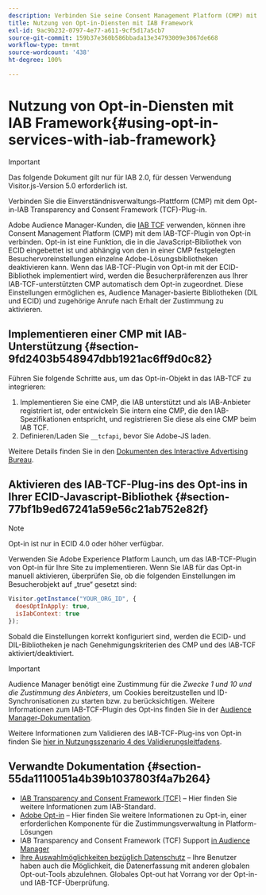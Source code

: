 ```yaml
---
description: Verbinden Sie seine Consent Management Platform (CMP) mit dem Audience Manager-Plug-in des Opt-ins für das IAB Transparency and Consent Framework (TCF).
title: Nutzung von Opt-in-Diensten mit IAB Framework
exl-id: 9ac9b232-0797-4e77-a611-9cf5d17a5cb7
source-git-commit: 159b37e360b586bbada13e34793009e3067de668
workflow-type: tm+mt
source-wordcount: '438'
ht-degree: 100%

---
```


# Nutzung von Opt-in-Diensten mit IAB Framework{#using-opt-in-services-with-iab-framework}

>[!IMPORTANT]
>
>Das folgende Dokument gilt nur für IAB 2.0, für dessen Verwendung Visitor.js-Version 5.0 erforderlich ist.

Verbinden Sie die Einverständnisverwaltungs-Plattform (CMP) mit dem Opt-in-IAB Transparency and Consent Framework (TCF)-Plug-in.

Adobe Audience Manager-Kunden, die [IAB TCF](https://iabtechlab.com/standards/gdpr-transparency-and-consent-framework/) verwenden, können ihre Consent Management Platform (CMP) mit dem IAB-TCF-Plugin von Opt-in verbinden. Opt-in ist eine Funktion, die in die JavaScript-Bibliothek von ECID eingebettet ist und abhängig von den in einer CMP festgelegten Besuchervoreinstellungen einzelne Adobe-Lösungsbibliotheken deaktivieren kann. Wenn das IAB-TCF-Plugin von Opt-in mit der ECID-Bibliothek implementiert wird, werden die Besucherpräferenzen aus Ihrer IAB-TCF-unterstützten CMP automatisch dem Opt-in zugeordnet. Diese Einstellungen ermöglichen es, Audience Manager-basierte Bibliotheken (DIL und ECID) und zugehörige Anrufe nach Erhalt der Zustimmung zu aktivieren.

## Implementieren einer CMP mit IAB-Unterstützung {#section-9fd2403b548947dbb1921ac6ff9d0c82}

Führen Sie folgende Schritte aus, um das Opt-in-Objekt in das IAB-TCF zu integrieren:

1. Implementieren Sie eine CMP, die IAB unterstützt und als IAB-Anbieter registriert ist, oder entwickeln Sie intern eine CMP, die den IAB-Spezifikationen entspricht, und registrieren Sie diese als eine CMP beim IAB TCF.
1. Definieren/Laden Sie `__tcfapi`, bevor Sie Adobe-JS laden.

Weitere Details finden Sie in den [Dokumenten des Interactive Advertising Bureau](https://github.com/InteractiveAdvertisingBureau/GDPR-Transparency-and-Consent-Framework/blob/master/TCFv2/TCF-Implementation-Guidelines.md).

## Aktivieren des IAB-TCF-Plug-ins des Opt-ins in Ihrer ECID-Javascript-Bibliothek {#section-77bf1b9ed67241a59e56c21ab752e82f}

>[!NOTE]
>
>Opt-in ist nur in ECID 4.0 oder höher verfügbar.

Verwenden Sie Adobe Experience Platform Launch, um das IAB-TCF-Plugin von Opt-in für Ihre Site zu implementieren. Wenn Sie IAB für das Opt-in manuell aktivieren, überprüfen Sie, ob die folgenden Einstellungen im Besucherobjekt auf „true“ gesetzt sind:

```javascript
Visitor.getInstance("YOUR_ORG_ID", {  
  doesOptInApply: true,
  isIabContext: true
});
```

Sobald die Einstellungen korrekt konfiguriert sind, werden die ECID- und DIL-Bibliotheken je nach Genehmigungskriterien des CMP und des IAB-TCF aktiviert/deaktiviert.

>[!IMPORTANT]
>
>Audience Manager benötigt eine Zustimmung für die *Zwecke 1 und 10 und die Zustimmung des Anbieters*, um Cookies bereitzustellen und ID-Synchronisationen zu starten bzw. zu berücksichtigen. Weitere Informationen zum IAB-TCF-Plugin des Opt-ins finden Sie in der [Audience Manager-Dokumentation](https://experienceleague.adobe.com/docs/audience-manager/user-guide/overview/data-privacy/consent-management/aam-iab-plugin.html?lang=de).

Weitere Informationen zum Validieren des IAB-TCF-Plug-ins von Opt-in finden Sie [hier in Nutzungsszenario 4 des Validierungsleitfadens](../../implementation-guides/opt-in-service/testing-optin-and-iab-plugin.md#section-ca5c6f92fbdf4fd29b4acb6b644efbd0).

## Verwandte Dokumentation {#section-55da1110051a4b39b1037803f4a7b264}

* [IAB Transparency and Consent Framework (TCF)](https://iabtechlab.com/standards/gdpr-transparency-and-consent-framework/) – Hier finden Sie weitere Informationen zum IAB-Standard.
* [Adobe Opt-in](../../implementation-guides/opt-in-service/optin-overview.md#concept-f9b5db0d27a245fbadd3e19162319360) – Hier finden Sie weitere Informationen zu Opt-in, einer erforderlichen Komponente für die Zustimmungsverwaltung in Platform-Lösungen
* IAB Transparency and Consent Framework (TCF) Support [in Audience Manager](https://experienceleague.adobe.com/docs/audience-manager/user-guide/overview/data-privacy/consent-management/aam-iab-plugin.html?lang=de)
* [Ihre Auswahlmöglichkeiten bezüglich Datenschutz](https://www.adobe.com/de/privacy/opt-out.html#customeruse) – Ihre Benutzer haben auch die Möglichkeit, die Datenerfassung mit anderen globalen Opt-out-Tools abzulehnen. Globales Opt-out hat Vorrang vor der Opt-in- und IAB-TCF-Überprüfung.
